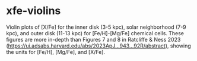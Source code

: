 # xfe-violins
Violin plots of [X/Fe] for the inner disk (3-5 kpc), solar neighborhood (7-9 kpc), and outer disk (11-13 kpc) for [Fe/H]-[Mg/Fe] chemical cells. These figures are more in-depth than Figures 7 and 8 in Ratcliffe & Ness 2023 (https://ui.adsabs.harvard.edu/abs/2023ApJ...943...92R/abstract), showing the units for [Fe/H], [Mg/Fe], and [X/Fe].
